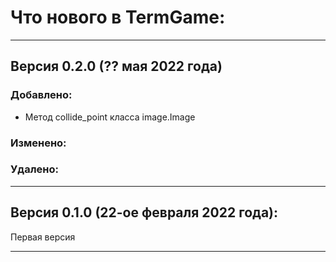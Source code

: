 # Что нового в TermGame:

---
## Версия 0.2.0 (?? мая 2022 года)
### Добавлено:
 + Метод collide_point класса image.Image
### Изменено:

### Удалено:

---

## Версия 0.1.0 (22-ое февраля 2022 года):
Первая версия

---
